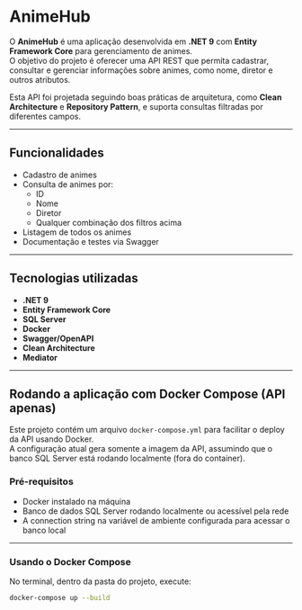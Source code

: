 # AnimeHub

O **AnimeHub** é uma aplicação desenvolvida em **.NET 9** com **Entity Framework Core** para gerenciamento de animes.  
O objetivo do projeto é oferecer uma API REST que permita cadastrar, consultar e gerenciar informações sobre animes, como nome, diretor e outros atributos.

Esta API foi projetada seguindo boas práticas de arquitetura, como **Clean Architecture** e **Repository Pattern**, e suporta consultas filtradas por diferentes campos.

---

## Funcionalidades

- Cadastro de animes
- Consulta de animes por:
  - ID
  - Nome
  - Diretor
  - Qualquer combinação dos filtros acima
- Listagem de todos os animes
- Documentação e testes via Swagger

---

## Tecnologias utilizadas

- **.NET 9**
- **Entity Framework Core**
- **SQL Server**
- **Docker**
- **Swagger/OpenAPI**
- **Clean Architecture**
- **Mediator**

---

## Rodando a aplicação com Docker Compose (API apenas)

Este projeto contém um arquivo `docker-compose.yml` para facilitar o deploy da API usando Docker.  
A configuração atual gera somente a imagem da API, assumindo que o banco SQL Server está rodando localmente (fora do container).

### Pré-requisitos

- Docker instalado na máquina
- Banco de dados SQL Server rodando localmente ou acessível pela rede
- A connection string na variável de ambiente configurada para acessar o banco local

---

### Usando o Docker Compose

No terminal, dentro da pasta do projeto, execute:

```bash
docker-compose up --build
